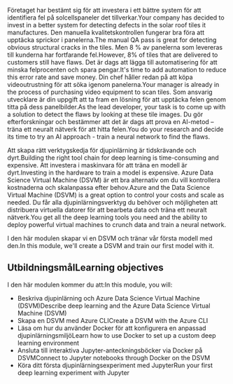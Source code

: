 <span data-ttu-id="398fa-101">Företaget har bestämt sig för att investera i ett bättre system för att identifiera fel på solcellspaneler det tillverkar.</span><span class="sxs-lookup"><span data-stu-id="398fa-101">Your company has decided to invest in a better system for detecting defects in the solar roof tiles it manufactures.</span></span> <span data-ttu-id="398fa-102">Den manuella kvalitetskontrollen fungerar bra föra att upptäcka sprickor i panelerna.</span><span class="sxs-lookup"><span data-stu-id="398fa-102">The manual QA pass is great for detecting obvious structural cracks in the tiles.</span></span> <span data-ttu-id="398fa-103">Men 8 % av panelerna som levereras till kunderna har fortfarande fel.</span><span class="sxs-lookup"><span data-stu-id="398fa-103">However, 8% of tiles that are delivered to customers still have flaws.</span></span> <span data-ttu-id="398fa-104">Det är dags att lägga till automatisering för att minska felprocenten och spara pengar.</span><span class="sxs-lookup"><span data-stu-id="398fa-104">It's time to add automation to reduce this error rate and save money.</span></span> <span data-ttu-id="398fa-105">Din chef håller redan på att köpa videoutrustning för att söka igenom panelerna.</span><span class="sxs-lookup"><span data-stu-id="398fa-105">Your manager is already in the process of purchasing video equipment to scan tiles.</span></span> <span data-ttu-id="398fa-106">Som ansvarig utvecklare är din uppgift att ta fram en lösning för att upptäcka felen genom titta på dess panelbilder.</span><span class="sxs-lookup"><span data-stu-id="398fa-106">As the lead developer, your task is to come up with a solution to detect the flaws by looking at these tile images.</span></span> <span data-ttu-id="398fa-107">Du gör efterforskningar och bestämmer att det är dags att prova en AI-metod – träna ett neuralt nätverk för att hitta felen.</span><span class="sxs-lookup"><span data-stu-id="398fa-107">You do your research and decide its time to try an AI approach - train a neural network to find the flaws.</span></span> 

<span data-ttu-id="398fa-108">Att skapa rätt verktygskedja för djupinlärning är tidskrävande och dyrt.</span><span class="sxs-lookup"><span data-stu-id="398fa-108">Building the right tool chain for  deep learning is time-consuming and expensive.</span></span> <span data-ttu-id="398fa-109">Att investera i maskinvara för att träna en modell är dyrt.</span><span class="sxs-lookup"><span data-stu-id="398fa-109">Investing in the hardware to train a model is expensive.</span></span> <span data-ttu-id="398fa-110">Azure Data Science Virtual Machine (DSVM) är ett bra alternativ om du vill kontrollera kostnaderna och skalanpassa efter behov.</span><span class="sxs-lookup"><span data-stu-id="398fa-110">Azure and the Data Science Virtual Machine (DSVM) is a great option to control your costs and scale as needed.</span></span> <span data-ttu-id="398fa-111">Du får alla djupinlärningsverktyg du behöver och möjligheten att distribuera virtuella datorer för att bearbeta data och träna ett neuralt nätverk.</span><span class="sxs-lookup"><span data-stu-id="398fa-111">You get all the deep learning tools you need and the ability to deploy powerful virtual machines to crunch data and train a neural network.</span></span>  

<span data-ttu-id="398fa-112">I den här modulen skapar vi en DSVM och tränar vår första modell med den.</span><span class="sxs-lookup"><span data-stu-id="398fa-112">In this module, we'll create a DSVM and train our first model with it.</span></span> 

## <a name="learning-objectives"></a><span data-ttu-id="398fa-113">Utbildningsmål</span><span class="sxs-lookup"><span data-stu-id="398fa-113">Learning objectives</span></span>

<span data-ttu-id="398fa-114">I den här modulen kommer du att:</span><span class="sxs-lookup"><span data-stu-id="398fa-114">In this module, you will:</span></span>

  - <span data-ttu-id="398fa-115">Beskriva djupinlärning och Azure Data Science Virtual Machine (DSVM)</span><span class="sxs-lookup"><span data-stu-id="398fa-115">Describe deep learning and the Azure Data Science Virtual Machine (DSVM)</span></span>
  - <span data-ttu-id="398fa-116">Skapa en DSVM med Azure CLI</span><span class="sxs-lookup"><span data-stu-id="398fa-116">Create a DSVM with the Azure CLI</span></span>
  - <span data-ttu-id="398fa-117">Läsa om hur du använder Docker för att konfigurera en anpassad djupinlärningsmiljö</span><span class="sxs-lookup"><span data-stu-id="398fa-117">Learn how to use Docker to set up a custom deep learning environment</span></span>
  - <span data-ttu-id="398fa-118">Ansluta till interaktiva Jupyter-anteckningsböcker via Docker på DSVM</span><span class="sxs-lookup"><span data-stu-id="398fa-118">Connect to Jupyter notebooks through Docker on the DSVM</span></span>
  - <span data-ttu-id="398fa-119">Köra ditt första djupinlärningsexperiment med Jupyter</span><span class="sxs-lookup"><span data-stu-id="398fa-119">Run your first deep learning experiment with Jupyter</span></span>